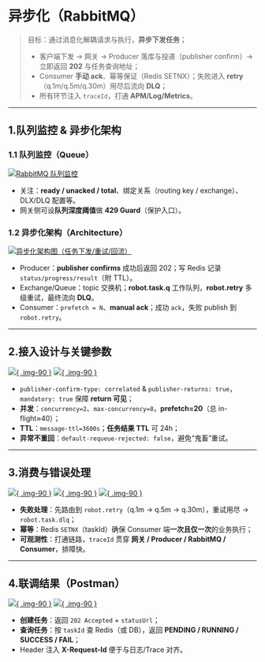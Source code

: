 # 异步化（RabbitMQ）

> 目标：通过消息化解耦请求与执行，**异步下发任务**；  
> - 客户端下发 → 网关 → Producer 落库与投递（publisher confirm）→ 立即返回 **202** 与任务查询地址；  
> - Consumer **手动 ack**、幂等保证（Redis SETNX）；失败进入 **retry**（q.1m/q.5m/q.30m）用尽后流向 **DLQ**；  
> - 所有环节注入 `traceId`，打通 **APM/Log/Metrics**。

---

## 1.队列监控 & 异步化架构

### 1.1 队列监控（Queue）

<a href="../assets/rabbitmq-queue.png" target="_blank" rel="noopener">
  <img src="../assets/rabbitmq-queue.png" alt="RabbitMQ 队列监控">
</a>

- 关注：**ready / unacked / total**、绑定关系（routing key / exchange）、DLX/DLQ 配置等。
- 网关侧可设**队列深度阈值**做 **429 Guard**（保护入口）。

### 1.2 异步化架构（Architecture）

<a href="../assets/rabbitmq-arch.png" target="_blank" rel="noopener">
  <img src="../assets/rabbitmq-arch.png" alt="异步化架构图（任务下发/重试/回流）">
</a>

- Producer：**publisher confirms** 成功后返回 202；写 Redis 记录 `status/progress/result`（附 TTL）。  
- Exchange/Queue：topic 交换机；**robot.task.q** 工作队列，**robot.retry** 多级重试，最终流向 **DLQ**。  
- Consumer：`prefetch = N`、**manual ack**；成功 `ack`，失败 publish 到 `robot.retry`。

---

## 2.接入设计与关键参数

[![](assets/rabbitmq-params-code.png){ .img-90 }](assets/rabbitmq-params-code.png)
[![](assets/rabbitmq-exchange.png){ .img-90 }](assets/rabbitmq-exchange.png)

- `publisher-confirm-type: correlated` & `publisher-returns: true`，`mandatory: true` 保障 **return 可见**；  
- **并发**：`concurrency=2`、`max-concurrency=8`，**prefetch=20**（总 in-flight≈40）；  
- **TTL**：`message-ttl=3600s`；**任务结果 TTL** 可 24h；  
- **异常不重回**：`default-requeue-rejected: false`，避免“鬼畜”重试。

---

## 3.消费与错误处理

[![](assets/rabbitmq-dlq.png){ .img-90 }](assets/rabbitmq-dlq.png)
[![](assets/rabbitmq-consumer-config.png){ .img-90 }](assets/rabbitmq-consumer-config.png)
[![](assets/rabbitmq-declare-code.png){ .img-90 }](assets/rabbitmq-declare-code.png)

- **失败处理**：先路由到 `robot.retry`（q.1m → q.5m → q.30m），重试用尽 → `robot.task.dlq`；  
- **幂等**：Redis `SETNX`（taskId）确保 Consumer 端**一次且仅一次**的业务执行；  
- **可观测性**：打通链路，`traceId` 贯穿 **网关 / Producer / RabbitMQ / Consumer**，排障快。

---

## 4.联调结果（Postman）

[![](assets/rabbitmq-postman-create.png){ .img-90 }](assets/rabbitmq-postman-create.png)
[![](assets/rabbitmq-postman-status.png){ .img-90 }](assets/rabbitmq-postman-status.png)

- **创建任务**：返回 `202 Accepted` + `statusUrl`；  
- **查询任务**：按 `taskId` 查 Redis（或 DB），返回 **PENDING / RUNNING / SUCCESS / FAIL**；  
- Header 注入 **X-Request-Id** 便于与日志/Trace 对齐。
